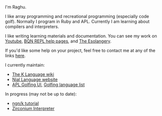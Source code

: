 I'm Raghu.

I like array programming and recreational programming (especially code golf). Normally I program in Ruby and APL. Currently I am learning about compilers and interpreters.

I like writing learning materials and documentation. You can see my work on [Youtube](https://www.youtube.com/channel/UCPrZs9ZK3dqMad_cMELK24Q), [BQN REPL help pages](https://mlochbaum.github.io/BQN/help/index.html), and [The Esolangery](https://esolangery.quora.com/).

If you'd like some help on your project, feel free to contact me at any of the links [here](http://razetime.github.io/contact).

I currently maintain:
- [The K Language wiki](https://k.miraheze.org/wiki/Main_Page)
- [Nial Language website](https://nial-array-language.org/)
- [APL Golfing UI](https://razetime.github.io/APLgolf/), [Golfing language list](https://github.com/razetime/code-golf/blob/master/golflang-list.md)

In progress (may not be up to date):
- [ngn/k tutorial](https://github.com/razetime/ngn-k-tutorial)
- [Zirconium Interpreter](https://github.com/razetime/Zirconium)
